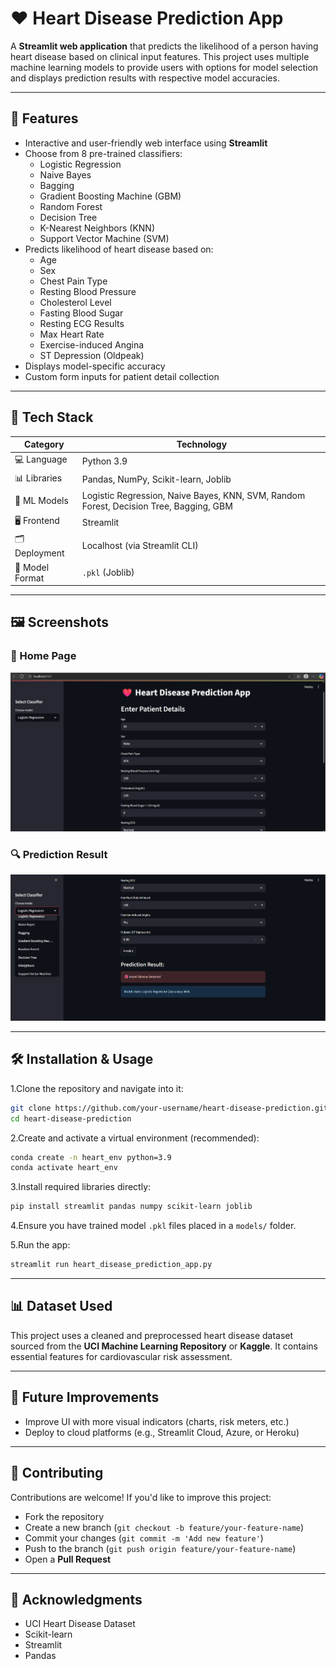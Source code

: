 # ❤️ Heart Disease Prediction App

A **Streamlit web application** that predicts the likelihood of a person having heart disease based on clinical input features. This project uses multiple machine learning models to provide users with options for model selection and displays prediction results with respective model accuracies.

---

## 🚀 Features

- Interactive and user-friendly web interface using **Streamlit**
- Choose from 8 pre-trained classifiers:
  - Logistic Regression
  - Naive Bayes
  - Bagging
  - Gradient Boosting Machine (GBM)
  - Random Forest
  - Decision Tree
  - K-Nearest Neighbors (KNN)
  - Support Vector Machine (SVM)
- Predicts likelihood of heart disease based on:
  - Age
  - Sex
  - Chest Pain Type
  - Resting Blood Pressure
  - Cholesterol Level
  - Fasting Blood Sugar
  - Resting ECG Results
  - Max Heart Rate
  - Exercise-induced Angina
  - ST Depression (Oldpeak)
- Displays model-specific accuracy
- Custom form inputs for patient detail collection

---

## 🧰 Tech Stack

| Category       | Technology                |
|----------------|---------------------------|
| 💻 Language     | Python 3.9                |
| 📊 Libraries    | Pandas, NumPy, Scikit-learn, Joblib |
| 🧠 ML Models    | Logistic Regression, Naive Bayes, KNN, SVM, Random Forest, Decision Tree, Bagging, GBM |
| 🖥️ Frontend     | Streamlit                |
| 🗂️ Deployment   | Localhost (via Streamlit CLI) |
| 📁 Model Format | `.pkl` (Joblib)          |

---

## 🖼️ Screenshots

### 🧾 Home Page

![Home Screenshot](https://github.com/AyushMane1229/heart-disease-prediction/blob/eeb0690e7b91373710176137a166b2cfcbc020f4/Screenshot1.png)

### 🔍 Prediction Result

![Prediction Screenshot](https://github.com/AyushMane1229/heart-disease-prediction/blob/9ffe20aaeeaf4f00a86c8aad732c96aa1c338b8e/Screenshot2.png)

---

## 🛠️ Installation & Usage

1.Clone the repository and navigate into it:

```bash
git clone https://github.com/your-username/heart-disease-prediction.git
cd heart-disease-prediction
```

2.Create and activate a virtual environment (recommended):

```bash
conda create -n heart_env python=3.9
conda activate heart_env
```

3.Install required libraries directly:

```bash
pip install streamlit pandas numpy scikit-learn joblib
```

4.Ensure you have trained model `.pkl` files placed in a `models/` folder.

5.Run the app:

```bash
streamlit run heart_disease_prediction_app.py
```

---

## 📊 Dataset Used

This project uses a cleaned and preprocessed heart disease dataset sourced from the **UCI Machine Learning Repository** or **Kaggle**. It contains essential features for cardiovascular risk assessment.

---

## 🚧 Future Improvements

- Improve UI with more visual indicators (charts, risk meters, etc.)
- Deploy to cloud platforms (e.g., Streamlit Cloud, Azure, or Heroku)

---

## 🤝 Contributing

Contributions are welcome! If you'd like to improve this project:

- Fork the repository  
- Create a new branch (`git checkout -b feature/your-feature-name`)  
- Commit your changes (`git commit -m 'Add new feature'`)  
- Push to the branch (`git push origin feature/your-feature-name`)  
- Open a **Pull Request**

---

## 🙌 Acknowledgments

- UCI Heart Disease Dataset  
- Scikit-learn  
- Streamlit  
- Pandas
